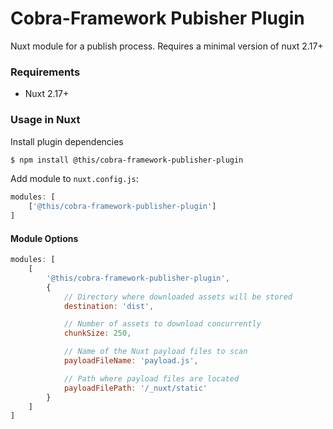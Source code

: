 # Cobra-Framework Pubisher Plugin
Nuxt module for a publish process. Requires a minimal version of nuxt 2.17+

### Requirements
- Nuxt 2.17+

### Usage in Nuxt

Install plugin dependencies

```bash
$ npm install @this/cobra-framework-publisher-plugin
```

Add module to `nuxt.config.js`:

```js
modules: [
    ['@this/cobra-framework-publisher-plugin']
]
```

#### Module Options

```js
modules: [
    [
        '@this/cobra-framework-publisher-plugin',
        {
            // Directory where downloaded assets will be stored
            destination: 'dist',

            // Number of assets to download concurrently
            chunkSize: 250,

            // Name of the Nuxt payload files to scan
            payloadFileName: 'payload.js',

            // Path where payload files are located
            payloadFilePath: '/_nuxt/static'
        }
    ]
]
```
